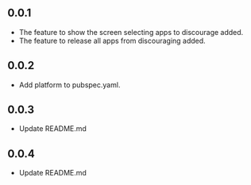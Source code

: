 ## 0.0.1
* The feature to show the screen selecting apps to discourage added.
* The feature to release all apps from discouraging added.

## 0.0.2
* Add platform to pubspec.yaml.

## 0.0.3
* Update README.md

## 0.0.4
* Update README.md